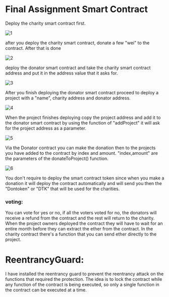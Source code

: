 # Final Assignment Smart Contract


Deploy the charity smart contract first.

![1](https://user-images.githubusercontent.com/78915037/117611604-c74a9600-b131-11eb-99d3-3a6e90014df0.png)


after you deploy the charity smart contract, donate a few "wei" to the contract. After that is done

![2](https://user-images.githubusercontent.com/78915037/117611620-ce71a400-b131-11eb-87b0-2a31d03877e6.png)


deploy the donator smart contract and take the charity smart contract address and put it in the address value that it asks for.

![3](https://user-images.githubusercontent.com/78915037/117611631-d3365800-b131-11eb-968c-64e41b3db6da.png)


After you finish deploying the donator smart contract proceed to deploy a project with a "name", charity address and donator address. 

![4](https://user-images.githubusercontent.com/78915037/117611636-d6c9df00-b131-11eb-81f6-2eab4fe1fd89.png)


When the project finishes deploying copy the project address and add it to the donator smart contract by using the function of "addProject" it will
ask for the project address as a parameter.

![5](https://user-images.githubusercontent.com/78915037/117611644-daf5fc80-b131-11eb-8677-fcd0d2723dca.png)


Via the Donator contract you can make the donation then to the projects you have added to the contract by index and amount. "index,amount" are the parameters
of the donateToProject() function.

![6](https://user-images.githubusercontent.com/78915037/117611653-df221a00-b131-11eb-972a-afa49bb9a9a5.png)




You don't require to deploy the smart contract token since when you make a donation it will deploy the contract automatically and will send you then the "Dontoken" or "DTK" that will be used for the charities. 



### voting:

You can vote for yes or no, if all the voters voted for no, the donators will receive a refund from the contract and the rest will return to the charity. When the project owners deployed the contract they will have to wait for an entire month before they can  extract the ether from the contract. In the charity contract there's a function that you can send ether directly to the project.


# ReentrancyGuard:
I have installed the reentrancy guard to prevent the reentrancy attack on the functions that required the protection. 
The idea is to lock the contract while any function of the contract is being executed, so only a single function in the contract can be executed at a time.

